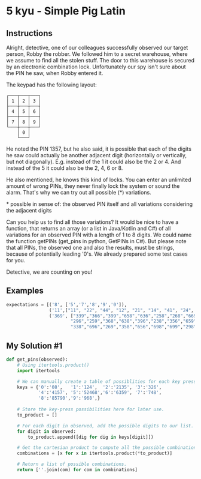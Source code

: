 # 5 kyu - Simple Pig Latin
## Instructions
Alright, detective, one of our colleagues successfully observed our target person, Robby the robber. We followed him to a secret warehouse, where we assume to find all the stolen stuff. The door to this warehouse is secured by an electronic combination lock. Unfortunately our spy isn't sure about the PIN he saw, when Robby entered it.

The keypad has the following layout:
```
┌───┬───┬───┐
│ 1 │ 2 │ 3 │
├───┼───┼───┤
│ 4 │ 5 │ 6 │
├───┼───┼───┤
│ 7 │ 8 │ 9 │
└───┼───┼───┘
    │ 0 │
    └───┘
```

He noted the PIN 1357, but he also said, it is possible that each of the digits he saw could actually be another adjacent digit (horizontally or vertically, but not diagonally). E.g. instead of the 1 it could also be the 2 or 4. And instead of the 5 it could also be the 2, 4, 6 or 8.

He also mentioned, he knows this kind of locks. You can enter an unlimited amount of wrong PINs, they never finally lock the system or sound the alarm. That's why we can try out all possible (&ast;) variations.

&ast; possible in sense of: the observed PIN itself and all variations considering the adjacent digits

Can you help us to find all those variations? It would be nice to have a function, that returns an array (or a list in Java/Kotlin and C#) of all variations for an observed PIN with a length of 1 to 8 digits. We could name the function getPINs (get_pins in python, GetPINs in C#). But please note that all PINs, the observed one and also the results, must be strings, because of potentially leading '0's. We already prepared some test cases for you.

Detective, we are counting on you!

## Examples
```python
expectations = [('8', ['5','7','8','9','0']),
                ('11',["11", "22", "44", "12", "21", "14", "41", "24", "42"]),
                ('369', ["339","366","399","658","636","258","268","669","668","266","369","398","256",
                        "296","259","368","638","396","238","356","659","639","666","359","336","299",
                        "338","696","269","358","656","698","699","298","236","239"])]
```

## My Solution #1
```python
def get_pins(observed):
    # Using itertools.product()
    import itertools

    # We can manually create a table of possiblities for each key pressed.
    keys = {'0':'08',   '1':'124',  '2':'2135', '3':'326',
            '4':'4157', '5':'52468','6':'6359', '7':'748',
            '8':'85790','9':'968',}
    
    # Store the key-press possibilities here for later use.
    to_product = []

    # For each digit in observed, add the possible digits to our list.
    for digit in observed:
        to_product.append([dig for dig in keys[digit]])

    # Get the cartesian product to compute all the possible combinations.
    combinations = [x for x in itertools.product(*to_product)]

    # Return a list of possible combinations.
    return [''.join(com) for com in combinations]
```